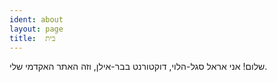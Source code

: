 ```yaml
---
ident: about
layout: page
title:  בית
---
```

שלום! אני אראל סגל-הלוי, דוקטורנט בבר-אילן,  וזה האתר האקדמי שלי.

[1]: {{site.baseurl}}/topics/{{page.lang}}/fairness
[2]: {{site.baseurl}}/topics/{{page.lang}}/auctions
[3]: {{site.baseurl}}/topics/{{page.lang}}/repeatedgames

